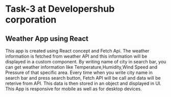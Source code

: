 # Task-3 at Developershub corporation

## Weather App using React
This app is created using React concept and Fetch Api. The weather information is fetched from weather API and this information will be displayed in a custom component. By writing name of city in search bar, you can get weather information like Temperature,Humidity,Wind Speed and Pressure of that specific area. Every time when you write city name in search bar and press search button, Fetch API will be call and data will be reterive from API. This data is then stored in an object and displayed in UI.
This App is responsive for mobile as well as for desktop devices.
